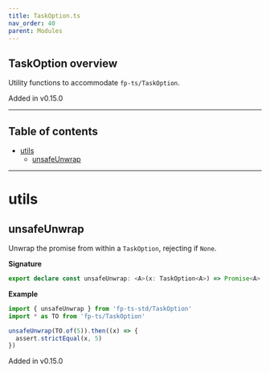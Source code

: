 ```yaml
---
title: TaskOption.ts
nav_order: 40
parent: Modules
---
```


## TaskOption overview

Utility functions to accommodate `fp-ts/TaskOption`.

Added in v0.15.0

---

<h2 class="text-delta">Table of contents</h2>

- [utils](#utils)
  - [unsafeUnwrap](#unsafeunwrap)

---

# utils

## unsafeUnwrap

Unwrap the promise from within a `TaskOption`, rejecting if `None`.

**Signature**

```ts
export declare const unsafeUnwrap: <A>(x: TaskOption<A>) => Promise<A>
```

**Example**

```ts
import { unsafeUnwrap } from 'fp-ts-std/TaskOption'
import * as TO from 'fp-ts/TaskOption'

unsafeUnwrap(TO.of(5)).then((x) => {
  assert.strictEqual(x, 5)
})
```

Added in v0.15.0

